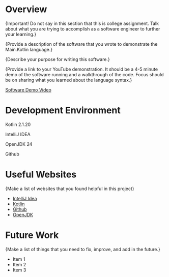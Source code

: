# Overview

{Important! Do not say in this section that this is college assignment. Talk about what you are trying to accomplish as a software engineer to further your learning.}

{Provide a description of the software that you wrote to demonstrate the Main.Kotlin language.}

{Describe your purpose for writing this software.}

{Provide a link to your YouTube demonstration. It should be a 4-5 minute demo of the software running and a walkthrough of the code. Focus should be on sharing what you learned about the language syntax.}

[Software Demo Video](http://youtube.link.goes.here)

# Development Environment

Kotlin 2.1.20

IntelliJ IDEA

OpenJDK 24

Github

# Useful Websites

{Make a list of websites that you found helpful in this project}

- [IntelliJ Idea](https://www.jetbrains.com/help/idea/getting-started.html)
- [Kotlin](https://kotlinlang.org/docs/home.html)
- [Github](https://docs.github.com/en)
- [OpenJDK](https://openjdk.org/)

# Future Work

{Make a list of things that you need to fix, improve, and add in the future.}

- Item 1
- Item 2
- Item 3
